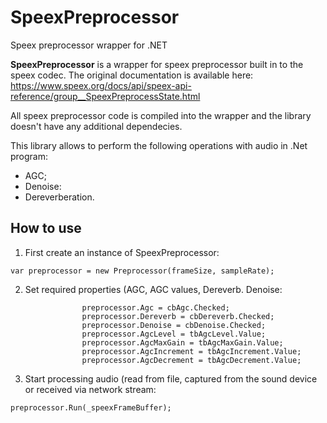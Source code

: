# SpeexPreprocessor
Speex preprocessor wrapper for .NET

**SpeexPreprocessor** is a wrapper for speex preprocessor built in to the speex codec. The original documentation is available here: https://www.speex.org/docs/api/speex-api-reference/group__SpeexPreprocessState.html

All speex preprocessor code is compiled into the wrapper and the library doesn't have any additional dependecies.

This library allows to perform the following operations with audio in .Net program:
- AGC;
- Denoise:
- Dereverberation.
## How to use
1. First create an instance of SpeexPreprocessor:
```
var preprocessor = new Preprocessor(frameSize, sampleRate);
```
2. Set required properties (AGC, AGC values, Dereverb. Denoise:
```
                preprocessor.Agc = cbAgc.Checked;
                preprocessor.Dereverb = cbDereverb.Checked;
                preprocessor.Denoise = cbDenoise.Checked;
                preprocessor.AgcLevel = tbAgcLevel.Value;
                preprocessor.AgcMaxGain = tbAgcMaxGain.Value;
                preprocessor.AgcIncrement = tbAgcIncrement.Value;
                preprocessor.AgcDecrement = tbAgcDecrement.Value;
```
3. Start processing audio (read from file, captured from the sound device or received via network stream:
```
preprocessor.Run(_speexFrameBuffer);
```


